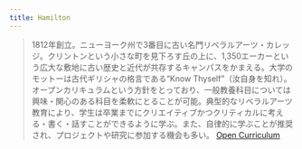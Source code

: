 ```yaml
---
title: Hamilton
---
```



 > 
 > 1812年創立。ニューヨーク州で3番目に古い名門リベラルアーツ・カレッジ。クリントンという小さな町を見下ろす丘の上に、1,350エーカーという広大な敷地に古い歴史と近代が共存するキャンパスをかまえる。大学のモットーは古代ギリシャの格言である“Know Thyself”（汝自身を知れ）。オープンカリキュラムという方針をとっており、一般教養科目については興味・関心のある科目を柔軟にとることが可能。典型的なリベラルアーツ教育により、学生は卒業までにクリエイティブかつクリティカルに考える・書く・話すことができるように学ぶ。また、自律的に学ぶことが推奨され、プロジェクトや研究に参加する機会も多い。
 > [Open Curriculum](Open%20Curriculum.md)
